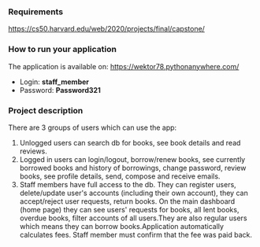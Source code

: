 ### Requirements
https://cs50.harvard.edu/web/2020/projects/final/capstone/

### How to run your application
The application is available on:
https://wektor78.pythonanywhere.com/

- Login:  **staff_member** 
- Password:  **Password321**

### Project description
There are 3 groups of users which can use the app:
1. Unlogged users can search db for books, see book details and read reviews.
2. Logged in users can login/logout, borrow/renew books, see currently borrowed books and history of borrowings, 	change password, review books, see profile details, send, compose and receive emails.
3. Staff members have full access to the db. They can register users, delete/update user's accounts (including their own account), they can accept/reject user requests, return books. On the main dashboard (home page) they can see users' requests for books, all lent books, overdue books, filter accounts of all users.They are also regular users which means they can borrow books.Application automatically calculates fees. Staff member must confirm that the fee was paid back.



